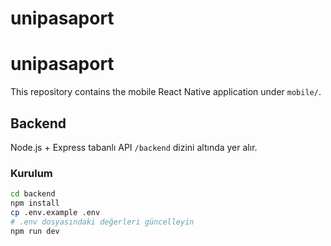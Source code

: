 # unipasaport

# unipasaport

This repository contains the mobile React Native application under `mobile/`.

## Backend
Node.js + Express tabanlı API `/backend` dizini altında yer alır.

### Kurulum
```bash
cd backend
npm install
cp .env.example .env
# .env dosyasındaki değerleri güncelleyin
npm run dev

